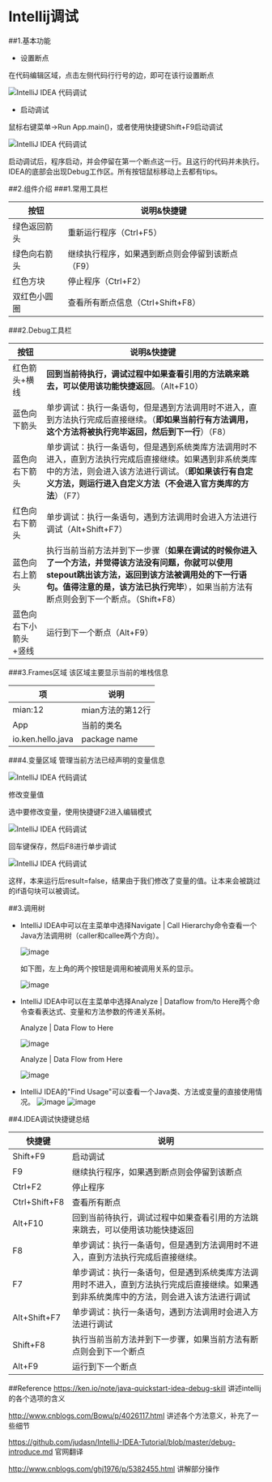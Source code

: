 # Intellij调试

##1.基本功能
- 设置断点

在代码编辑区域，点击左侧代码行行号的边，即可在该行设置断点

![IntelliJ IDEA 代码调试](picture/debug-01-01.png)

- 启动调试

鼠标右键菜单->Run App.main()，或者使用快捷键Shift+F9启动调试

![IntelliJ IDEA 代码调试](picture/debug-01-02.png?a)

启动调试后，程序启动，并会停留在第一个断点这一行。且这行的代码并未执行。
IDEA的底部会出现Debug工作区。所有按钮鼠标移动上去都有tips。

##2.组件介绍
###1.常用工具栏

| 按钮     | 说明&快捷键                    |
| ------ | ------------------------- |
| 绿色返回箭头 | 重新运行程序（Ctrl+F5）           |
| 绿色向右箭头 | 继续执行程序，如果遇到断点则会停留到该断点（F9） |
| 红色方块   | 停止程序（Ctrl+F2）             |
| 双红色小圆圈 | 查看所有断点信息（Ctrl+Shift+F8）   |

###2.Debug工具栏

| 按钮          | 说明&快捷键                                   |
| ----------- | ---------------------------------------- |
| 红色箭头+横线     | **回到当前待执行，调试过程中如果查看引用的方法跳来跳去，可以使用该功能快捷返回**。（Alt+F10） |
| 蓝色向下箭头      | 单步调试：执行一条语句，但是遇到方法调用时不进入，直到方法执行完成后直接继续。（**即如果当前行有方法调用，这个方法将被执行完毕返回，然后到下一行**）（F8） |
| 蓝色向右下箭头     | 单步调试：执行一条语句，但是遇到系统类库方法调用时不进入，直到方法执行完成后直接继续。如果遇到非系统类库中的方法，则会进入该方法进行调试。（**即如果该行有自定义方法，则运行进入自定义方法（不会进入官方类库的方法**）（F7） |
| 红色向右下箭头     | 单步调试：执行一条语句，遇到方法调用时会进入方法进行调试（Alt+Shift+F7） |
| 蓝色向右上箭头     | 执行当前当前方法并到下一步骤（**如果在调试的时候你进入了一个方法，并觉得该方法没有问题，你就可以使用stepout跳出该方法，返回到该方法被调用处的下一行语句。值得注意的是，该方法已执行完毕**），如果当前方法有断点则会到下一个断点。（Shift+F8） |
| 蓝色向右下小箭头+竖线 | 运行到下一个断点（Alt+F9）                         |

###3.Frames区域
该区域主要显示当前的堆栈信息

| 项                 | 说明           |
| ----------------- | ------------ |
| mian:12           | mian方法的第12行  |
| App               | 当前的类名        |
| io.ken.hello.java | package name |

###4.变量区域
管理当前方法已经声明的变量信息

![IntelliJ IDEA 代码调试](picture/debug-01-03.png)

修改变量值

选中要修改变量，使用快捷键F2进入编辑模式

![IntelliJ IDEA 代码调试](picture/debug-01-04.png)

回车键保存，然后F8进行单步调试

![IntelliJ IDEA 代码调试](picture/debug-01-05.png)

这样，本来运行后result=false，结果由于我们修改了变量的值。让本来会被跳过的if语句块可以被调试。

##3.调用树

- IntelliJ IDEA中可以在主菜单中选择Navigate | Call Hierarchy命令查看一个Java方法调用树（caller和callee两个方向）。

  ![image](picture/CallHierarchy.png)

  如下图，左上角的两个按钮是调用和被调用关系的显示。

  ![image](picture/CallHierarchy2.png)

- IntelliJ IDEA中可以在主菜单中选择Analyze | Dataflow from/to Here两个命令查看表达式、变量和方法参数的传递关系树。

  Analyze | Data Flow  to Here

  ![image](picture/DataFlow.png)

  Analyze | Data Flow  from Here

  ![image](picture/DataFlow2.png)

- IntelliJ IDEA的"Find Usage"可以查看一个Java类、方法或变量的直接使用情况。 
  ![image](picture/FindUsage.png)
  ![image](picture/FindUsage2.png)  

##4.IDEA调试快捷键总结

| 快捷键           | 说明                                       |
| ------------- | ---------------------------------------- |
| Shift+F9      | 启动调试                                     |
| F9            | 继续执行程序，如果遇到断点则会停留到该断点                    |
| Ctrl+F2       | 停止程序                                     |
| Ctrl+Shift+F8 | 查看所有断点                                   |
| Alt+F10       | 回到当前待执行，调试过程中如果查看引用的方法跳来跳去，可以使用该功能快捷返回   |
| F8            | 单步调试：执行一条语句，但是遇到方法调用时不进入，直到方法执行完成后直接继续。  |
| F7            | 单步调试：执行一条语句，但是遇到系统类库方法调用时不进入，直到方法执行完成后直接继续。如果遇到非系统类库中的方法，则会进入该方法进行调试 |
| Alt+Shift+F7  | 单步调试：执行一条语句，遇到方法调用时会进入方法进行调试             |
| Shift+F8      | 执行当前当前方法并到下一步骤，如果当前方法有断点则会到下一个断点         |
| Alt+F9        | 运行到下一个断点                                 |

##Reference
https://ken.io/note/java-quickstart-idea-debug-skill 讲述intellij的各个选项的含义

http://www.cnblogs.com/Bowu/p/4026117.html 讲述各个方法意义，补充了一些细节

https://github.com/judasn/IntelliJ-IDEA-Tutorial/blob/master/debug-introduce.md 官网翻译

http://www.cnblogs.com/ghj1976/p/5382455.html 讲解部分操作